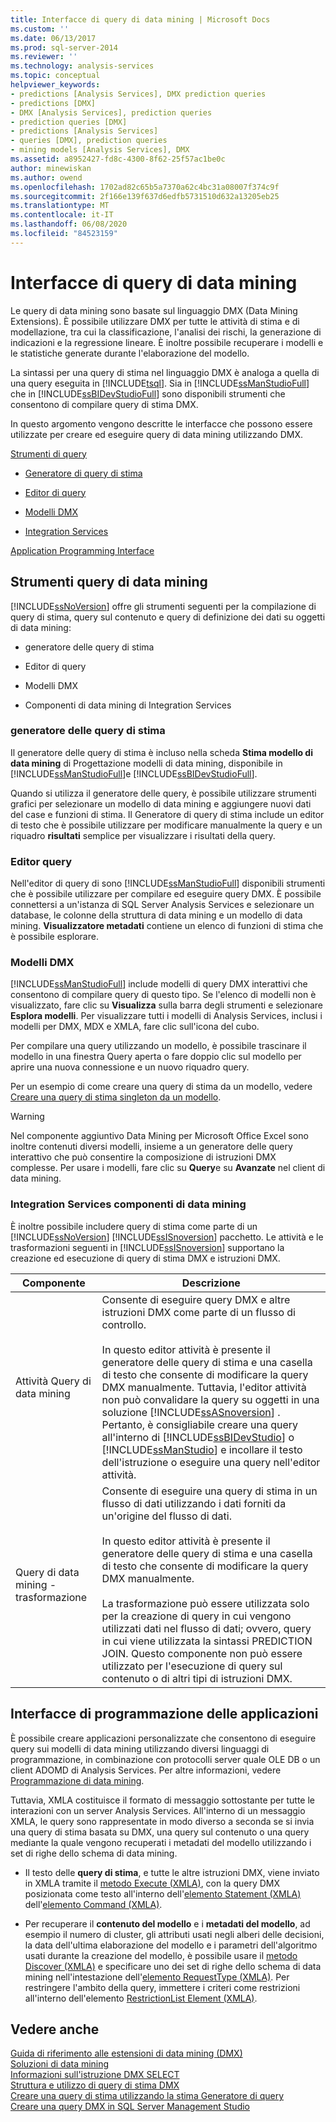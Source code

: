 ```yaml
---
title: Interfacce di query di data mining | Microsoft Docs
ms.custom: ''
ms.date: 06/13/2017
ms.prod: sql-server-2014
ms.reviewer: ''
ms.technology: analysis-services
ms.topic: conceptual
helpviewer_keywords:
- predictions [Analysis Services], DMX prediction queries
- predictions [DMX]
- DMX [Analysis Services], prediction queries
- prediction queries [DMX]
- predictions [Analysis Services]
- queries [DMX], prediction queries
- mining models [Analysis Services], DMX
ms.assetid: a8952427-fd8c-4300-8f62-25f57ac1be0c
author: minewiskan
ms.author: owend
ms.openlocfilehash: 1702ad82c65b5a7370a62c4bc31a08007f374c9f
ms.sourcegitcommit: 2f166e139f637d6edfb5731510d632a13205eb25
ms.translationtype: MT
ms.contentlocale: it-IT
ms.lasthandoff: 06/08/2020
ms.locfileid: "84523159"
---
```

# <a name="data-mining-query-interfaces"></a>Interfacce di query di data mining
  Le query di data mining sono basate sul linguaggio DMX (Data Mining Extensions). È possibile utilizzare DMX per tutte le attività di stima e di modellazione, tra cui la classificazione, l'analisi dei rischi, la generazione di indicazioni e la regressione lineare. È inoltre possibile recuperare i modelli e le statistiche generate durante l'elaborazione del modello.  
  
 La sintassi per una query di stima nel linguaggio DMX è analoga a quella di una query eseguita in [!INCLUDE[tsql](../../includes/tsql-md.md)]. Sia in [!INCLUDE[ssManStudioFull](../../includes/ssmanstudiofull-md.md)] che in [!INCLUDE[ssBIDevStudioFull](../../includes/ssbidevstudiofull-md.md)] sono disponibili strumenti che consentono di compilare query di stima DMX.  
  
 In questo argomento vengono descritte le interfacce che possono essere utilizzate per creare ed eseguire query di data mining utilizzando DMX.  
  
 [Strumenti di query](#bkmk_Tools)  
  
-   [Generatore di query di stima](#bkmk_Builder)  
  
-   [Editor di query](#bkmk_QueryEditor)  
  
-   [Modelli DMX](#bkmk_Templates)  
  
-   [Integration Services](#bkmk_SSIS)  
  
 [Application Programming Interface](#bkmk_API)  
  
##  <a name="data-mining-query-tools"></a><a name="bkmk_Tools"></a>Strumenti query di data mining  
 [!INCLUDE[ssNoVersion](../../includes/ssnoversion-md.md)] offre gli strumenti seguenti per la compilazione di query di stima, query sul contenuto e query di definizione dei dati su oggetti di data mining:  
  
-   generatore delle query di stima  
  
-   Editor di query  
  
-   Modelli DMX  
  
-   Componenti di data mining di Integration Services  
  
###  <a name="prediction-query-builder"></a><a name="bkmk_Builder"></a> generatore delle query di stima  
 Il generatore delle query di stima è incluso nella scheda **Stima modello di data mining** di Progettazione modelli di data mining, disponibile in [!INCLUDE[ssManStudioFull](../../includes/ssmanstudiofull-md.md)]e [!INCLUDE[ssBIDevStudioFull](../../includes/ssbidevstudiofull-md.md)].  
  
 Quando si utilizza il generatore delle query, è possibile utilizzare strumenti grafici per selezionare un modello di data mining e aggiungere nuovi dati del case e funzioni di stima. Il Generatore di query di stima include un editor di testo che è possibile utilizzare per modificare manualmente la query e un riquadro **risultati** semplice per visualizzare i risultati della query.  
  
###  <a name="query-editor"></a><a name="bkmk_QueryEditor"></a> Editor query  
 Nell'editor di query di sono [!INCLUDE[ssManStudioFull](../../includes/ssmanstudiofull-md.md)] disponibili strumenti che è possibile utilizzare per compilare ed eseguire query DMX. È possibile connettersi a un'istanza di SQL Server Analysis Services e selezionare un database, le colonne della struttura di data mining e un modello di data mining. **Visualizzatore metadati** contiene un elenco di funzioni di stima che è possibile esplorare.  
  
###  <a name="dmx-templates"></a><a name="bkmk_Templates"></a>Modelli DMX  
 [!INCLUDE[ssManStudioFull](../../includes/ssmanstudiofull-md.md)] include modelli di query DMX interattivi che consentono di compilare query di questo tipo. Se l'elenco di modelli non è visualizzato, fare clic su **Visualizza** sulla barra degli strumenti e selezionare **Esplora modelli**. Per visualizzare tutti i modelli di Analysis Services, inclusi i modelli per DMX, MDX e XMLA, fare clic sull'icona del cubo.  
  
 Per compilare una query utilizzando un modello, è possibile trascinare il modello in una finestra Query aperta o fare doppio clic sul modello per aprire una nuova connessione e un nuovo riquadro query.  
  
 Per un esempio di come creare una query di stima da un modello, vedere [Creare una query di stima singleton da un modello](create-a-singleton-prediction-query-from-a-template.md).  
  
> [!WARNING]  
>  Nel componente aggiuntivo Data Mining per Microsoft Office Excel sono inoltre contenuti diversi modelli, insieme a un generatore delle query interattivo che può consentire la composizione di istruzioni DMX complesse. Per usare i modelli, fare clic su **Query**e su **Avanzate** nel client di data mining.  
  
###  <a name="integration-services-data-mining-components"></a><a name="bkmk_SSIS"></a>Integration Services componenti di data mining  
 È inoltre possibile includere query di stima come parte di un [!INCLUDE[ssNoVersion](../../includes/ssnoversion-md.md)] [!INCLUDE[ssISnoversion](../../includes/ssisnoversion-md.md)] pacchetto. Le attività e le trasformazioni seguenti in [!INCLUDE[ssISnoversion](../../includes/ssisnoversion-md.md)] supportano la creazione ed esecuzione di query di stima DMX e istruzioni DMX.  
  
|Componente|Descrizione|  
|---------------|-----------------|  
|Attività Query di data mining|Consente di eseguire query DMX e altre istruzioni DMX come parte di un flusso di controllo.<br /><br /> In questo editor attività è presente il generatore delle query di stima e una casella di testo che consente di modificare la query DMX manualmente. Tuttavia, l'editor attività non può convalidare la query su oggetti in una soluzione [!INCLUDE[ssASnoversion](../../includes/ssasnoversion-md.md)] . Pertanto, è consigliabile creare una query all'interno di [!INCLUDE[ssBIDevStudio](../../includes/ssbidevstudio-md.md)] o [!INCLUDE[ssManStudio](../../includes/ssmanstudio-md.md)] e incollare il testo dell'istruzione o eseguire una query nell'editor attività.|  
|Query di data mining - trasformazione|Consente di eseguire una query di stima in un flusso di dati utilizzando i dati forniti da un'origine del flusso di dati.<br /><br /> In questo editor attività è presente il generatore delle query di stima e una casella di testo che consente di modificare la query DMX manualmente.<br /><br /> La trasformazione può essere utilizzata solo per la creazione di query in cui vengono utilizzati dati nel flusso di dati; ovvero, query in cui viene utilizzata la sintassi PREDICTION JOIN. Questo componente non può essere utilizzato per l'esecuzione di query sul contenuto o di altri tipi di istruzioni DMX.|  
  
##  <a name="application-programming-interfaces"></a><a name="bkmk_API"></a>Interfacce di programmazione delle applicazioni  
 È possibile creare applicazioni personalizzate che consentono di eseguire query sui modelli di data mining utilizzando diversi linguaggi di programmazione, in combinazione con protocolli server quale OLE DB o un client ADOMD di Analysis Services. Per altre informazioni, vedere [Programmazione di data mining](../dev-guide/data-mining-programming.md).  
  
 Tuttavia, XMLA costituisce il formato di messaggio sottostante per tutte le interazioni con un server Analysis Services. All'interno di un messaggio XMLA, le query sono rappresentate in modo diverso a seconda se si invia una query di stima basata su DMX, una query sul contenuto o una query mediante la quale vengono recuperati i metadati del modello utilizzando i set di righe dello schema di data mining.  
  
-   Il testo delle **query di stima**, e tutte le altre istruzioni DMX, viene inviato in XMLA tramite il [metodo Execute &#40;XMLA&#41;](https://docs.microsoft.com/bi-reference/xmla/xml-elements-methods-execute), con la query DMX posizionata come testo all'interno dell'[elemento Statement &#40;XMLA&#41;](https://docs.microsoft.com/bi-reference/xmla/xml-elements-commands/statement-element-xmla) dell'[elemento Command &#40;XMLA&#41;](https://docs.microsoft.com/bi-reference/xmla/xml-elements-properties/command-element-xmla).  
  
-   Per recuperare il **contenuto del modello** e i **metadati del modello**, ad esempio il numero di cluster, gli attributi usati negli alberi delle decisioni, la data dell'ultima elaborazione del modello e i parametri dell'algoritmo usati durante la creazione del modello, è possibile usare il [metodo Discover &#40;XMLA&#41;](https://docs.microsoft.com/bi-reference/xmla/xml-elements-methods-discover) e specificare uno dei set di righe dello schema di data mining nell'intestazione dell'[elemento RequestType &#40;XMLA&#41;](https://docs.microsoft.com/bi-reference/xmla/xml-elements-properties/type-element-xmla). Per restringere l'ambito della query, immettere i criteri come restrizioni all'interno dell'elemento [RestrictionList Element &#40;XMLA&#41;](https://docs.microsoft.com/bi-reference/xmla/xml-elements-properties/restrictionlist-element-xmla).  
  
## <a name="see-also"></a>Vedere anche  
 [Guida di riferimento alle estensioni di data mining &#40;DMX&#41;](/sql/dmx/data-mining-extensions-dmx-reference)   
 [Soluzioni di data mining](data-mining-solutions.md)   
 [Informazioni sull'istruzione DMX SELECT](/sql/dmx/understanding-the-dmx-select-statement)   
 [Struttura e utilizzo di query di stima DMX](/sql/dmx/structure-and-usage-of-dmx-prediction-queries)   
 [Creare una query di stima utilizzando la stima Generatore di query](create-a-prediction-query-using-the-prediction-query-builder.md)   
 [Creare una query DMX in SQL Server Management Studio](create-a-dmx-query-in-sql-server-management-studio.md)  
  
  
